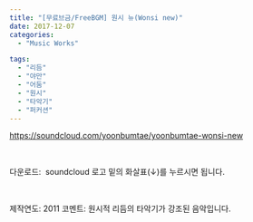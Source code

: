 ```yaml
---
title: "[무료브금/FreeBGM] 원시 뉴(Wonsi new)"
date: 2017-12-07
categories: 
  - "Music Works"

tags: 
  - "리듬"
  - "야만"
  - "어둠"
  - "원시"
  - "타악기"
  - "퍼커션"
---
```


https://soundcloud.com/yoonbumtae/yoonbumtae-wonsi-new

 

다운로드:  soundcloud 로고 밑의 화살표(↓)를 누르시면 됩니다.

 

제작연도: 2011 코멘트: 원시적 리듬의 타악기가 강조된 음악입니다.
